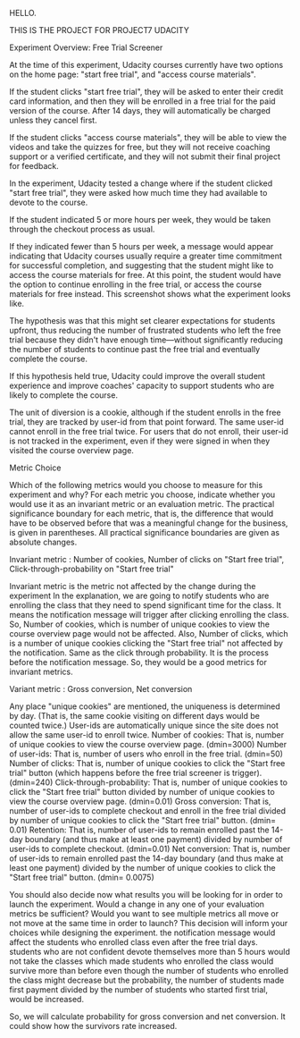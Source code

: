 HELLO.

THIS IS THE PROJECT FOR PROJECT7 UDACITY

Experiment Overview: Free Trial Screener

At the time of this experiment,
Udacity courses currently have two options on the home page: "start free trial", and "access course materials".

If the student clicks "start free trial", they will be asked to enter their credit card information, and then they will be enrolled in a free trial for the paid version of the course. After 14 days, they will automatically be charged unless they cancel first.

If the student clicks "access course materials", they will be able to view the videos and take the quizzes for free, but they will not receive coaching support or a verified certificate, and they will not submit their final project for feedback.


In the experiment, Udacity tested a change where if the student clicked "start free trial", they were asked how much time they had available to devote to the course.

If the student indicated 5 or more hours per week, they would be taken through the checkout process as usual.

If they indicated fewer than 5 hours per week, a message would appear indicating that Udacity courses usually require a greater time commitment for successful completion, and suggesting that the student might like to access the course materials for free. At this point, the student would have the option to continue enrolling in the free trial, or access the course materials for free instead. This screenshot shows what the experiment looks like.


The hypothesis was that this might set clearer expectations for students upfront, thus reducing the number of frustrated students who left the free trial because they didn't have enough time—without significantly reducing the number of students to continue past the free trial and eventually complete the course.

If this hypothesis held true, Udacity could improve the overall student experience and improve coaches' capacity to support students who are likely to complete the course.

The unit of diversion is a cookie, although if the student enrolls in the free trial, they are tracked by user-id from that point forward. The same user-id cannot enroll in the free trial twice. For users that do not enroll, their user-id is not tracked in the experiment, even if they were signed in when they visited the course overview page.


Metric Choice

Which of the following metrics would you choose to measure for this experiment and why? For each metric you choose, indicate whether you would use it as an invariant metric or an evaluation metric. The practical significance boundary for each metric, that is, the difference that would have to be observed before that was a meaningful change for the business, is given in parentheses. All practical significance boundaries are given as absolute changes.

Invariant metric :
Number of cookies,
Number of clicks on "Start free trial",
Click-through-probability on "Start free trial"

Invariant metric is the metric not affected by the change during the experiment
In the explanation, we are going to notify students who are enrolling the class that they need to spend significant time for the class. It means the notification message will trigger after clicking enrolling the class. So, Number of cookies, which is number of unique cookies to view the course overview page would not be affected. Also, Number of clicks, which is a number of unique cookies clicking the "Start free trial" not affected by the notification. Same as the click through probability. It is the process before the notification message. So, they would be a good metrics for invariant metrics.

Variant metric :
Gross conversion,
Net conversion


Any place "unique cookies" are mentioned, the uniqueness is determined by day. (That is, the same cookie visiting on different days would be counted twice.)
User-ids are automatically unique since the site does not allow the same user-id to enroll twice.
Number of cookies: That is, number of unique cookies to view the course overview page. (dmin=3000)
Number of user-ids: That is, number of users who enroll in the free trial. (dmin=50)
Number of clicks: That is, number of unique cookies to click the "Start free trial" button (which happens before the free trial screener is trigger). (dmin=240)
Click-through-probability: That is, number of unique cookies to click the "Start free trial" button divided by number of unique cookies to view the course overview page. (dmin=0.01)
Gross conversion: That is, number of user-ids to complete checkout and enroll in the free trial divided by number of unique cookies to click the "Start free trial" button. (dmin= 0.01)
Retention: That is, number of user-ids to remain enrolled past the 14-day boundary (and thus make at least one payment) divided by number of user-ids to complete checkout. (dmin=0.01)
Net conversion: That is, number of user-ids to remain enrolled past the 14-day boundary (and thus make at least one payment) divided by the number of unique cookies to click the "Start free trial" button. (dmin= 0.0075)


You should also decide now what results you will be looking for in order to launch the experiment. Would a change in any one of your evaluation metrics be sufficient? Would you want to see multiple metrics all move or not move at the same time in order to launch? This decision will inform your choices while designing the experiment.
the notification message would affect the students who enrolled class even after the free trial days. students who are not confident devote themselves more than 5 hours would not take the classes which made students who enrolled the class would survive more than before even though the number of students who enrolled the class might decrease but the probability, the number of students made first payment divided by the number of students who started first trial, would be increased.

So, we will calculate probability for gross conversion and net conversion. It could show how the survivors rate increased.

